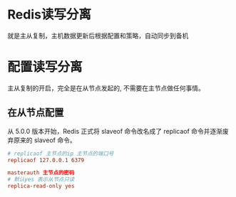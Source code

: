 # Redis读写分离

就是主从复制，主机数据更新后根据配置和策略，自动同步到备机

# 配置读写分离

主从复制的开启，完全是在从节点发起的, 不需要在主节点做任何事情。

## 在从节点配置

从 5.0.0 版本开始，Redis 正式将 slaveof 命令改名成了 replicaof 命令并逐渐废弃原来的 slaveof 命令。

```conf
# replicaof 主节点的ip 主节点的端口号
replicaof 127.0.0.1 6379

masterauth 主节点的密码
# 默认yes 表示从节点只读
replica-read-only yes
```
